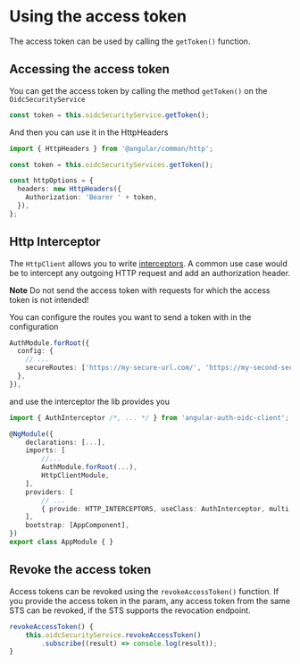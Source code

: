 # Using the access token

The access token can be used by calling the `getToken()` function.

## Accessing the access token

You can get the access token by calling the method `getToken()` on the `OidcSecurityService`

```typescript
const token = this.oidcSecurityService.getToken();
```

And then you can use it in the HttpHeaders

```typescript
import { HttpHeaders } from '@angular/common/http';

const token = this.oidcSecurityServices.getToken();

const httpOptions = {
  headers: new HttpHeaders({
    Authorization: 'Bearer ' + token,
  }),
};
```

## Http Interceptor

The `HttpClient` allows you to write [interceptors](https://angular.io/guide/http#intercepting-requests-and-responses). A common use case would be to intercept any outgoing HTTP request and add an authorization header.

**Note** Do not send the access token with requests for which the access token is not intended!

You can configure the routes you want to send a token with in the configuration

```typescript
AuthModule.forRoot({
  config: {
    // ...
    secureRoutes: ['https://my-secure-url.com/', 'https://my-second-secure-url.com/'],
  },
}),
```

and use the interceptor the lib provides you

```typescript
import { AuthInterceptor /*, ... */ } from 'angular-auth-oidc-client';

@NgModule({
    declarations: [...],
    imports: [
        //...
        AuthModule.forRoot(...),
        HttpClientModule,
    ],
    providers: [
        // ...
        { provide: HTTP_INTERCEPTORS, useClass: AuthInterceptor, multi: true },
    ],
    bootstrap: [AppComponent],
})
export class AppModule { }
```

## Revoke the access token

Access tokens can be revoked using the `revokeAccessToken()` function. If you provide the access token in the param, any access token from the same STS can be revoked, if the STS supports the revocation endpoint.

```typescript
revokeAccessToken() {
    this.oidcSecurityService.revokeAccessToken()
        .subscribe((result) => console.log(result));
}
```
